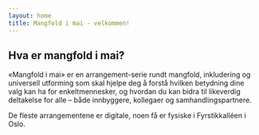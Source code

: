 ```yaml
---
layout: home 
title: Mangfold i mai - velkommen!
---
```

## Hva er mangfold i mai?

«Mangfold i mai» er en arrangement-serie rundt mangfold, inkludering og universell utforming som skal hjelpe deg å forstå hvilken betydning dine valg kan ha for enkeltmennesker, og hvordan du kan bidra til likeverdig deltakelse for alle – både innbyggere, kollegaer og samhandlingspartnere.

De fleste arrangementene er digitale, noen få er fysiske i Fyrstikkalléen i Oslo.
